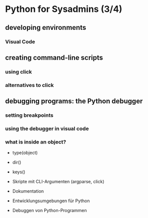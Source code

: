 # Python for Sysadmins (3/4)

## developing environments

### Visual Code



## creating command-line scripts

### using click

### alternatives to click


## debugging programs: the Python debugger

### setting breakpoints

### using the debugger in visual code

### what is inside an object?

- type(object)
- dir()
- keys()

- Skripte mit CLI-Argumenten (argparse, click)
- Dokumentation
- Entwicklungsumgebungen für Python
- Debuggen von Python-Programmen